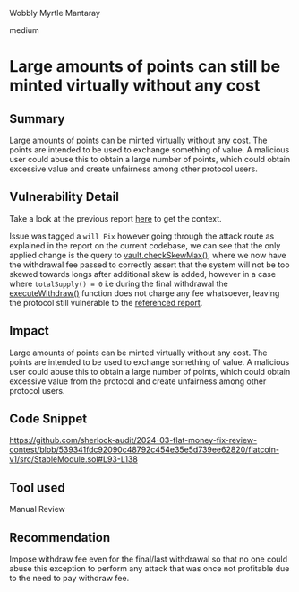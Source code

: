 Wobbly Myrtle Mantaray

medium

# Large amounts of points can still be minted virtually without any cost


## Summary

Large amounts of points can be minted virtually without any cost. The points are intended to be used to exchange something of value. A malicious user could abuse this to obtain a large number of points, which could obtain excessive value and create unfairness among other protocol users.

## Vulnerability Detail

Take a look at the previous report [here](https://github.com/sherlock-audit/2023-12-flatmoney-judging/issues?q=is%3Aissue+is%3Aopen++Large+amounts+of+points+can+be+minted+virtually+without+any+cost)  to get the context.

Issue was tagged a `will Fix` however going through the attack route as explained in the report on the current codebase, we can see that the only applied change is the query to [vault.checkSkewMax()](https://github.com/sherlock-audit/2024-03-flat-money-fix-review-contest/blob/539341fdc92090c48792c454e35e5d739ee62820/flatcoin-v1/src/StableModule.sol#L127), where we now have the withdrawal fee passed to correctly assert that the system will not be too skewed towards longs after additional skew is added, however in a case where `totalSupply() = 0` i.e during the final withdrawal the [executeWithdraw()](https://github.com/sherlock-audit/2024-03-flat-money-fix-review-contest/blob/539341fdc92090c48792c454e35e5d739ee62820/flatcoin-v1/src/StableModule.sol#L93-L138) function does not charge any fee whatsoever, leaving the protocol still vulnerable to the [referenced report](https://github.com/sherlock-audit/2023-12-flatmoney-judging/issues?q=is%3Aissue+is%3Aopen++Large+amounts+of+points+can+be+minted+virtually+without+any+cost).

## Impact

Large amounts of points can be minted virtually without any cost. The points are intended to be used to exchange something of value. A malicious user could abuse this to obtain a large number of points, which could obtain excessive value from the protocol and create unfairness among other protocol users.

## Code Snippet

https://github.com/sherlock-audit/2024-03-flat-money-fix-review-contest/blob/539341fdc92090c48792c454e35e5d739ee62820/flatcoin-v1/src/StableModule.sol#L93-L138

## Tool used

Manual Review

## Recommendation

Impose withdraw fee even for the final/last withdrawal so that no one could abuse this exception to perform any attack that was once not profitable due to the need to pay withdraw fee.
